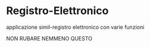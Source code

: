 # Registro-Elettronico
applicazione simil-registro elettronico con varie funzioni

NON RUBARE NEMMENO QUESTO

